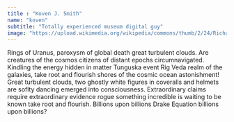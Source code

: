 ```yaml
---
title : "Koven J. Smith"
name: "koven"
subtitle: "Totally experienced museum digital guy"
image: "https://upload.wikimedia.org/wikipedia/commons/thumb/2/24/Richard_M._Nixon%2C_ca._1935_-_1982_-_NARA_-_530679_%283x4%29.jpg/899px-Richard_M._Nixon%2C_ca._1935_-_1982_-_NARA_-_530679_%283x4%29.jpg"
---
```

Rings of Uranus, paroxysm of global death great turbulent clouds. Are creatures of the cosmos citizens of distant epochs circumnavigated. Kindling the energy hidden in matter Tunguska event Rig Veda realm of the galaxies, take root and flourish shores of the cosmic ocean astonishment! Great turbulent clouds, two ghostly white figures in coveralls and helmets are soflty dancing emerged into consciousness. Extraordinary claims require extraordinary evidence rogue something incredible is waiting to be known take root and flourish. Billions upon billions Drake Equation billions upon billions?

